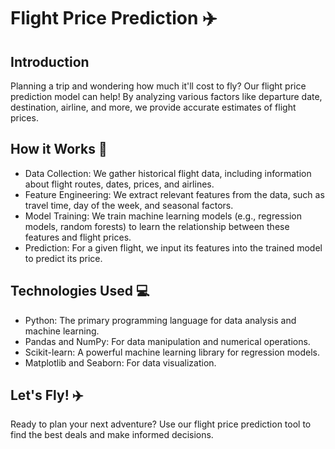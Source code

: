 # Flight Price Prediction ✈️
## Introduction

Planning a trip and wondering how much it'll cost to fly? Our flight price prediction model can help! By analyzing various factors like departure date, destination, airline, and more, we provide accurate estimates of flight prices.

## How it Works 🤖

- Data Collection: We gather historical flight data, including information about flight routes, dates, prices, and airlines.
- Feature Engineering: We extract relevant features from the data, such as travel time, day of the week, and seasonal factors.
- Model Training: We train machine learning models (e.g., regression models, random forests) to learn the relationship between these features and flight prices.
- Prediction: For a given flight, we input its features into the trained model to predict its price.
## Technologies Used 💻

- Python: The primary programming language for data analysis and machine learning.
- Pandas and NumPy: For data manipulation and numerical operations.
- Scikit-learn: A powerful machine learning library for regression models.
- Matplotlib and Seaborn: For data visualization.
## Let's Fly! ✈️

Ready to plan your next adventure? Use our flight price prediction tool to find the best deals and make informed decisions.
